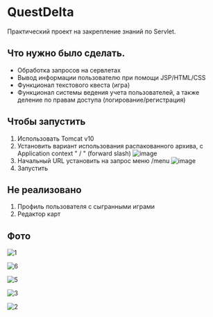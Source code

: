 # QuestDelta

Практический проект на закрепление знаний по Servlet.

## Что нужно было сделать.

- Обработка запросов на сервлетах
- Вывод информации пользователю при помощи JSP/HTML/CSS
- Функционал текстового квеста (игра)
- Функционал системы ведения учета пользователей, а также деление по правам доступа (логирование/регистрация)

## Чтобы запустить

1. Использовать Tomcat v10
2. Установить вариант использования распакованного архива, с Application context " / " (forward slash)
![image](https://user-images.githubusercontent.com/101488434/194349178-8bfdf1ea-a7cd-437f-8e98-01d5f82f3bcc.png)
3. Начальный URL установить на запрос меню /menu
![image](https://user-images.githubusercontent.com/101488434/194349777-ac811338-f161-4578-b1aa-04f1beb0dfbc.png)
4. Запустить

## Не реализовано

1. Профиль пользователя с сыгранными играми
2. Редактор карт

## Фото

![1](https://user-images.githubusercontent.com/101488434/194350855-48579a12-1e02-4afc-bf5e-2cabef7ba8fd.PNG)

![6](https://user-images.githubusercontent.com/101488434/194350862-bb4e6685-fe6d-4998-bfef-ef06d81705cf.PNG)

![5](https://user-images.githubusercontent.com/101488434/194350871-a228ecfe-3eca-45a5-9009-071417e17943.PNG)

![3](https://user-images.githubusercontent.com/101488434/194350867-404d5220-7c5e-4b12-a087-03549c0ad611.PNG)

![2](https://user-images.githubusercontent.com/101488434/194350863-da6ae5f3-d198-4580-b703-3dc4a8f51a1f.PNG)
